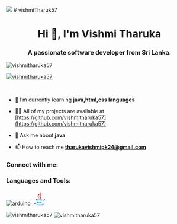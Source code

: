 <img src="https://learnwithshikha.com/wp-content/uploads/2021/01/web-deve.png">
# vishmiTharuk57
<h1 align="center">Hi 👋, I'm Vishmi Tharuka</h1>
<h3 align="center">A passionate software developer from Sri Lanka.</h3>

<p align="left"> <img src="https://komarev.com/ghpvc/?username=vishmitharuka57&label=Profile%20views&color=0e75b6&style=flat" alt="vishmitharuka57" /> </p>

<p align="left"> <a href="https://github.com/ryo-ma/github-profile-trophy"><img src="https://github-profile-trophy.vercel.app/?username=vishmitharuka57" alt="vishmitharuka57" /></a> </p>

<p align="left"> <a href="https://twitter.com/" target="blank"><img src="https://img.shields.io/twitter/follow/?logo=twitter&style=for-the-badge" alt="" /></a> </p>

- 🌱 I’m currently learning **java,html,css languages**

- 👨‍💻 All of my projects are available at [https://github.com/vishmitharuka57](https://github.com/vishmitharuka57)

- 💬 Ask me about **java**

- 📫 How to reach me **tharukavishmipk24@gmail.com**

<h3 align="left">Connect with me:</h3>
<p align="left">
</p>

<h3 align="left">Languages and Tools:</h3>
<p align="left"> <a href="https://www.arduino.cc/" target="_blank" rel="noreferrer"> <img src="https://cdn.worldvectorlogo.com/logos/arduino-1.svg" alt="arduino" width="40" height="40"/> </a> <a href="https://www.java.com" target="_blank" rel="noreferrer"> <img src="https://raw.githubusercontent.com/devicons/devicon/master/icons/java/java-original.svg" alt="java" width="40" height="40"/> </a> </p>

<p><img align="left" src="https://github-readme-stats.vercel.app/api/top-langs?username=vishmitharuka57&show_icons=true&locale=en&layout=compact" alt="vishmitharuka57" /></p>

<p>&nbsp;<img align="center" src="https://github-readme-stats.vercel.app/api?username=vishmitharuka57&show_icons=true&locale=en" alt="vishmitharuka57" /></p>
